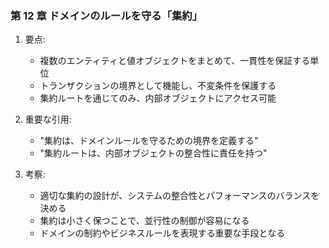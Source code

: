 ### 第 12 章 ドメインのルールを守る「集約」

1. 要点:

   - 複数のエンティティと値オブジェクトをまとめて、一貫性を保証する単位
   - トランザクションの境界として機能し、不変条件を保護する
   - 集約ルートを通じてのみ、内部オブジェクトにアクセス可能

2. 重要な引用:

   - "集約は、ドメインルールを守るための境界を定義する"
   - "集約ルートは、内部オブジェクトの整合性に責任を持つ"

3. 考察:
   - 適切な集約の設計が、システムの整合性とパフォーマンスのバランスを決める
   - 集約は小さく保つことで、並行性の制御が容易になる
   - ドメインの制約やビジネスルールを表現する重要な手段となる
